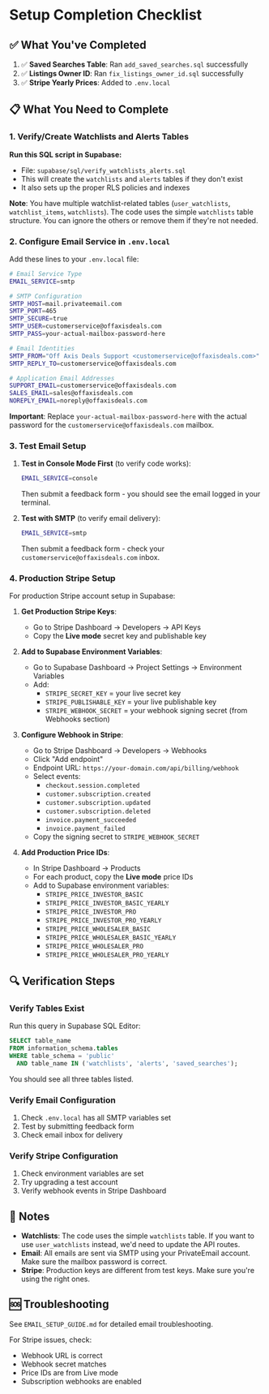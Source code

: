 # Setup Completion Checklist

## ✅ What You've Completed

1. ✅ **Saved Searches Table**: Ran `add_saved_searches.sql` successfully
2. ✅ **Listings Owner ID**: Ran `fix_listings_owner_id.sql` successfully  
3. ✅ **Stripe Yearly Prices**: Added to `.env.local`

## 📋 What You Need to Complete

### 1. Verify/Create Watchlists and Alerts Tables

**Run this SQL script in Supabase:**
- File: `supabase/sql/verify_watchlists_alerts.sql`
- This will create the `watchlists` and `alerts` tables if they don't exist
- It also sets up the proper RLS policies and indexes

**Note**: You have multiple watchlist-related tables (`user_watchlists`, `watchlist_items`, `watchlists`). The code uses the simple `watchlists` table structure. You can ignore the others or remove them if they're not needed.

### 2. Configure Email Service in `.env.local`

Add these lines to your `.env.local` file:

```bash
# Email Service Type
EMAIL_SERVICE=smtp

# SMTP Configuration
SMTP_HOST=mail.privateemail.com
SMTP_PORT=465
SMTP_SECURE=true
SMTP_USER=customerservice@offaxisdeals.com
SMTP_PASS=your-actual-mailbox-password-here

# Email Identities
SMTP_FROM="Off Axis Deals Support <customerservice@offaxisdeals.com>"
SMTP_REPLY_TO=customerservice@offaxisdeals.com

# Application Email Addresses
SUPPORT_EMAIL=customerservice@offaxisdeals.com
SALES_EMAIL=sales@offaxisdeals.com
NOREPLY_EMAIL=noreply@offaxisdeals.com
```

**Important**: Replace `your-actual-mailbox-password-here` with the actual password for the `customerservice@offaxisdeals.com` mailbox.

### 3. Test Email Setup

1. **Test in Console Mode First** (to verify code works):
   ```bash
   EMAIL_SERVICE=console
   ```
   Then submit a feedback form - you should see the email logged in your terminal.

2. **Test with SMTP** (to verify email delivery):
   ```bash
   EMAIL_SERVICE=smtp
   ```
   Then submit a feedback form - check your `customerservice@offaxisdeals.com` inbox.

### 4. Production Stripe Setup

For production Stripe account setup in Supabase:

1. **Get Production Stripe Keys**:
   - Go to Stripe Dashboard → Developers → API Keys
   - Copy the **Live mode** secret key and publishable key

2. **Add to Supabase Environment Variables**:
   - Go to Supabase Dashboard → Project Settings → Environment Variables
   - Add:
     - `STRIPE_SECRET_KEY` = your live secret key
     - `STRIPE_PUBLISHABLE_KEY` = your live publishable key
     - `STRIPE_WEBHOOK_SECRET` = your webhook signing secret (from Webhooks section)

3. **Configure Webhook in Stripe**:
   - Go to Stripe Dashboard → Developers → Webhooks
   - Click "Add endpoint"
   - Endpoint URL: `https://your-domain.com/api/billing/webhook`
   - Select events:
     - `checkout.session.completed`
     - `customer.subscription.created`
     - `customer.subscription.updated`
     - `customer.subscription.deleted`
     - `invoice.payment_succeeded`
     - `invoice.payment_failed`
   - Copy the signing secret to `STRIPE_WEBHOOK_SECRET`

4. **Add Production Price IDs**:
   - In Stripe Dashboard → Products
   - For each product, copy the **Live mode** price IDs
   - Add to Supabase environment variables:
     - `STRIPE_PRICE_INVESTOR_BASIC`
     - `STRIPE_PRICE_INVESTOR_BASIC_YEARLY`
     - `STRIPE_PRICE_INVESTOR_PRO`
     - `STRIPE_PRICE_INVESTOR_PRO_YEARLY`
     - `STRIPE_PRICE_WHOLESALER_BASIC`
     - `STRIPE_PRICE_WHOLESALER_BASIC_YEARLY`
     - `STRIPE_PRICE_WHOLESALER_PRO`
     - `STRIPE_PRICE_WHOLESALER_PRO_YEARLY`

## 🔍 Verification Steps

### Verify Tables Exist
Run this query in Supabase SQL Editor:
```sql
SELECT table_name 
FROM information_schema.tables 
WHERE table_schema = 'public' 
  AND table_name IN ('watchlists', 'alerts', 'saved_searches');
```

You should see all three tables listed.

### Verify Email Configuration
1. Check `.env.local` has all SMTP variables set
2. Test by submitting feedback form
3. Check email inbox for delivery

### Verify Stripe Configuration
1. Check environment variables are set
2. Try upgrading a test account
3. Verify webhook events in Stripe Dashboard

## 📝 Notes

- **Watchlists**: The code uses the simple `watchlists` table. If you want to use `user_watchlists` instead, we'd need to update the API routes.
- **Email**: All emails are sent via SMTP using your PrivateEmail account. Make sure the mailbox password is correct.
- **Stripe**: Production keys are different from test keys. Make sure you're using the right ones.

## 🆘 Troubleshooting

See `EMAIL_SETUP_GUIDE.md` for detailed email troubleshooting.

For Stripe issues, check:
- Webhook URL is correct
- Webhook secret matches
- Price IDs are from Live mode
- Subscription webhooks are enabled

